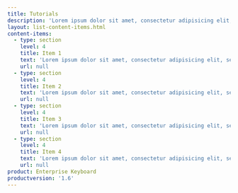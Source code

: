 ```yaml
---
title: Tutorials
description: 'Lorem ipsum dolor sit amet, consectetur adipisicing elit, sed do eiusmod tempor incididunt ut labore et dolore magna aliqua. Ut enim ad minim veniam, quis nostrud exercitation ullamco laboris nisi ut aliquip ex ea commodo.'
layout: list-content-items.html
content-items:
  - type: section
    level: 4
    title: Item 1
    text: 'Lorem ipsum dolor sit amet, consectetur adipisicing elit, sed do eiusmod'
    url: null
  - type: section
    level: 4
    title: Item 2
    text: 'Lorem ipsum dolor sit amet, consectetur adipisicing elit, sed do eiusmod'
    url: null
  - type: section
    level: 4
    title: Item 3
    text: 'Lorem ipsum dolor sit amet, consectetur adipisicing elit, sed do eiusmod'
    url: null
  - type: section
    level: 4
    title: Item 4
    text: 'Lorem ipsum dolor sit amet, consectetur adipisicing elit, sed do eiusmod'
    url: null
product: Enterprise Keyboard
productversion: '1.6'
---
```





